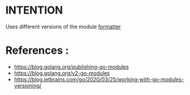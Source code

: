 # INTENTION
Uses different versions of the module [formatter](https://github.com/celikelozdinc/formatter)

# References :
+ https://blog.golang.org/publishing-go-modules
+ https://blog.golang.org/v2-go-modules
+ https://blog.jetbrains.com/go/2020/03/25/working-with-go-modules-versioning/

